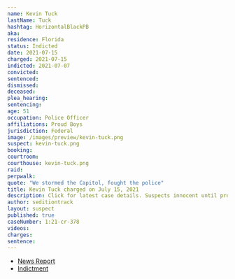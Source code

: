 ```yaml
---
name: Kevin Tuck
lastName: Tuck
hashtag: HorizontalBlackPB
aka:
residence: Florida
status: Indicted
date: 2021-07-15
charged: 2021-07-15
indicted: 2021-07-07
convicted:
sentenced:
dismissed:
deceased:
plea_hearing:
sentencing:
age: 51
occupation: Police Officer
affiliations: Proud Boys
jurisdiction: Federal
image: /images/preview/kevin-tuck.png
suspect: kevin-tuck.png
booking:
courtroom:
courthouse: kevin-tuck.png
raid:
perpwalk:
quote: "We stormed the Capitol, fought the police"
title: Kevin Tuck charged on July 15, 2021
description: Click for latest case details. Suspects innocent until proven guilty.
author: seditiontrack
layout: suspect
published: true
caseNumber: 1:21-cr-378
videos:
charges:
sentence:
---
```


- [News Report](https://www.wesh.com/article/windermere-officer-arrested-by-fbi-in-connection-with-us-capitol-riot/37039261)
- [Indictment](https://www.justice.gov/usao-dc/case-multi-defendant/file/1413516/download)
